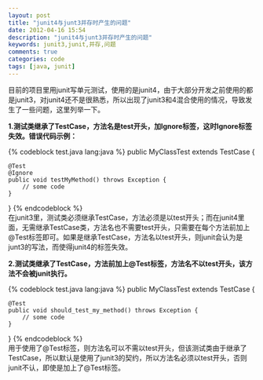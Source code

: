 ```yaml
---
layout: post
title: "junit4与junt3并存时产生的问题"
date: 2012-04-16 15:54
description: "junit4与junt3并存时产生的问题"
keywords: junit3,junit,并存,问题
comments: true
categories: code
tags: [java, junit]
---
```

目前的项目里用junit写单元测试，使用的是junit4，由于大部分开发之前使用的都是junit3，对junit4还不是很熟悉，所以出现了junit3和4混合使用的情况，导致发生了一些问题，这里列举一下。  
  
**1.测试类继承了TestCase，方法名是test开头，加Ignore标签，这时Ignore标签失效。错误代码示例：**  
  
{% codeblock test.java lang:java %}
public MyClassTest extends TestCase {
    
    @Test
    @Ignore
    public void testMyMethod() throws Exception {
        // some code
    }
}
{% endcodeblock %}  
在junit3里，测试类必须继承TestCase，方法必须是以test开头；而在junit4里面，无需继承TestCase类，方法名也不需要test开头，只需要在每个方法前加上@Test标签即可。如果是继承TestCase，方法名以test开头，则junit会认为是junt3的写法，而使得junit4的标签失效。  
  

**2.测试类继承了TestCase，方法前加上@Test标签，方法名不以test开头，该方法不会被junit执行。**  
  
{% codeblock test.java lang:java %}
public MyClassTest extends TestCase {
    
    @Test
    public void should_test_my_method() throws Exception {
        // some code
    }
}
{% endcodeblock %}    
用于使用了@Test标签，则方法名可以不需以test开头，但该测试类由于继承了TestCase，所以默认是使用了junit3的契约，所以方法名必须以test开头，否则junit不认，即使是加上了@Test标签。  
